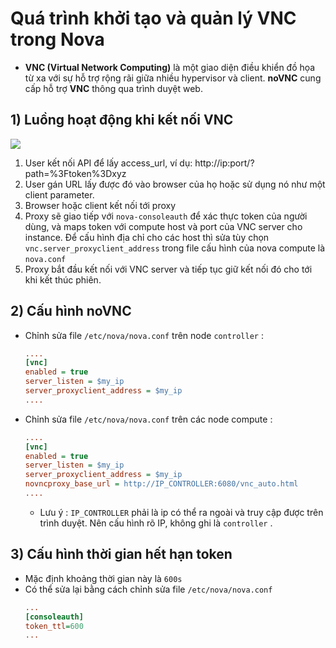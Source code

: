 # Quá trình khởi tạo và quản lý VNC trong Nova
- **VNC (Virtual Network Computing)** là một giao diện điều khiển đồ họa từ xa với sự hỗ trợ rộng rãi giữa nhiều hypervisor và client. **noVNC** cung cấp hỗ trợ **VNC** thông qua trình duyệt web.
## **1) Luồng hoạt động khi kết nối VNC**

<img src=https://i.imgur.com/bh6KMqM.png>

1. User kết nối API để lấy access_url, ví dụ: http://ip:port/?path=%3Ftoken%3Dxyz
2. User gán URL lấy được đó vào browser của họ hoặc sử dụng nó như một client parameter.
3. Browser hoặc client kết nối tới proxy
4. Proxy sẽ giao tiếp với `nova-consoleauth` để xác thực token của người dùng, và maps token với compute host và port của VNC server cho instance. Để cấu hình địa chỉ cho các host thì sửa tùy chọn `vnc.server_proxyclient_address` trong file cấu hình của nova compute là `nova.conf`
5. Proxy bắt đầu kết nối với VNC server và tiếp tục giữ kết nối đó cho tới khi kết thúc phiên.

## **2) Cấu hình noVNC**
- Chỉnh sửa file `/etc/nova/nova.conf` trên node `controller` :
    ```ini
    ....
    [vnc]
    enabled = true
    server_listen = $my_ip
    server_proxyclient_address = $my_ip
    ....
    ```
- Chỉnh sửa file `/etc/nova/nova.conf` trên các node compute :
    ```ini
    ....
    [vnc]
    enabled = true
    server_listen = $my_ip
    server_proxyclient_address = $my_ip
    novncproxy_base_url = http://IP_CONTROLLER:6080/vnc_auto.html
    ....

    ```
    - Lưu ý : `IP_CONTROLLER` phải là ip có thể ra ngoài và truy cập được trên trình duyệt. Nên cấu hình rõ IP, không ghi là `controller` .
## **3) Cấu hình thời gian hết hạn token**
- Mặc định khoảng thời gian này là `600s`
- Có thể sửa lại bằng cách chỉnh sửa file `/etc/nova/nova.conf`
    ```ini
    ...
    [consoleauth]
    token_ttl=600
    ...
    ```